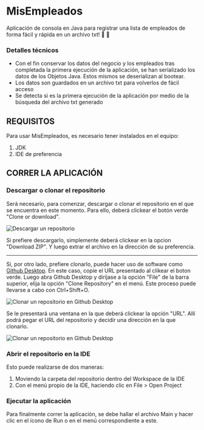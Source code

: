 # MisEmpleados
Aplicación de consola en Java para registrar una lista de empleados de forma fácil y rápida en un archivo txt! :memo: :dash: 

### Detalles técnicos
* Con el fin conservar los datos del negocio y los empleados tras completada la primera ejecución de la aplicación, se han serializado los datos de los Objetos Java. Estos mismos se deserializan al bootear.
* Los datos son guardados en un archivo txt para volverlos de fácil acceso
* Se detecta si es la primera ejecución de la aplicación por medio de la búsqueda del archivo txt generado

## REQUISITOS
Para usar MisEmpleados, es necesario tener instalados en el equipo:
1. JDK
2. IDE de preferencia

## CORRER LA APLICACIÓN
### Descargar o clonar el repositorio
 
 Será necesario, para comenzar, descargar o clonar el repositorio en el que se encuentra en este momento. Para ello, deberá clickear el botón verde "Clone or download".

 ![Descargar un repositorio](https://i.imgur.com/cBeY4Zp.png "Descargar un repositorio")

 Si prefiere descargarlo, simplemente deberá clickear en la opcion "Download ZIP". Y luego extrar el archivo en la dirección de su preferencia.
 
 ___

 Si, por otro lado, prefiere clonarlo, puede hacer uso de software como [Github Desktop](https://desktop.github.com "Github Desktop"). En este caso, copie el URL presentado al clikear el boton verde. Luego abra Github Desktop y diríjase a la opción "File" de la barra superior, elija la opción "Clone Repository" en el menú. Este proceso puede llevarse a cabo con Ctrl+Shift+O.

 ![Clonar un repositorio en Github Desktop](https://i.imgur.com/KWss1Ga.png "Clonar un repositorio en Github Desktop")
 
 Se le presentará una ventana en la que deberá clickear la opción "URL". Allí podrá pegar el URL del repositorio y decidir una dirección en la que clonarlo.

 ![Clonar un repositorio en Github Desktop](https://i.imgur.com/Y3k4xmk.png "Clonar un repositorio en Github Desktop")

### Abrir el repositorio en la IDE
Esto puede realizarse de dos maneras:
1) Moviendo la carpeta del repositorio dentro del Workspace de la IDE
2) Con el menú propio de la IDE, haciendo clic en File > Open Project

### Ejecutar la aplicación
Para finalmente correr la aplicación, se debe hallar el archivo Main y hacer clic en el ícono de Run o en el menú correspondiente a este.




